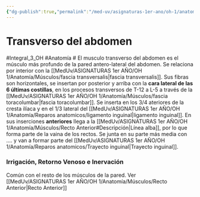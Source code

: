 ```yaml
---
{"dg-publish":true,"permalink":"/med-uv/asignaturas-1er-ano/oh-1/anatomia/musculos/transverso-del-abdomen/"}
---
```


# Transverso del abdomen
#Integral_3_OH #Anatomía # 
El musculo transverso del abdomen es el músculo más profundo de la pared antero-lateral del abdomen. Se relaciona por interior con la [[MedUv/ASIGNATURAS 1er AÑO/OH 1/Anatomía/Músculos/fascia transversalis\|fascia transversalis]]. Sus fibras son horizontales, se insertan por posterior y arriba con la **cara lateral de las 6 últimas costillas**, en los procesos transversos de T-12 a L-5 a través de la [[MedUv/ASIGNATURAS 1er AÑO/OH 1/Anatomía/Músculos/fascia toracolumbar\|fascia toracolumbar]]. Se inserta en los 3/4 ateriores de la cresta ilíaca y en el 1/3 lateral del [[MedUv/ASIGNATURAS 1er AÑO/OH 1/Anatomía/Reparos anatomicos/ligamento inguinal\|ligamento inguinal]].
En sus inserciones **anteriores** llega a la [[MedUv/ASIGNATURAS 1er AÑO/OH 1/Anatomía/Músculos/Recto Anterior#Descripción\|Línea alba]], por lo que forma parte de la vaina de los rectos. Se junta en su parte más media con .... y van a formar parte del [[MedUv/ASIGNATURAS 1er AÑO/OH 1/Anatomía/Reparos anatomicos/Trayecto inguinal\|Trayecto inguinal]].
### Irrigación, Retorno Venoso e Inervación
Común con el resto de los músculos de la pared. Ver [[MedUv/ASIGNATURAS 1er AÑO/OH 1/Anatomía/Músculos/Recto Anterior\|Recto Anterior]]